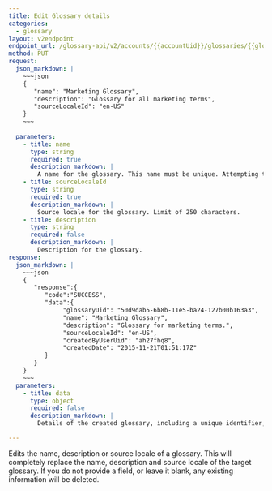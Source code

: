 ```yaml
---
title: Edit Glossary details
categories:
  - glossary
layout: v2endpoint
endpoint_url: /glossary-api/v2/accounts/{{accountUid}}/glossaries/{{glossaryUid}}
method: PUT
request:
  json_markdown: |
    ~~~json
    {
       "name": "Marketing Glossary",
       "description": "Glossary for all marketing terms",
       "sourceLocaleId": "en-US"
    }
    ~~~
    
  parameters:
    - title: name
      type: string
      required: true
      description_markdown: |
        A name for the glossary. This name must be unique. Attempting to use a name already in use in the account will return an error. Limit of 170 characters.
    - title: sourceLocaleId
      type: string
      required: true
      description_markdown: |
        Source locale for the glossary. Limit of 250 characters.
    - title: description
      type: string
      required: false
      description_markdown: |
        Description for the glossary.
response:
  json_markdown: |
    ~~~json
    {
       "response":{
          "code":"SUCCESS",
          "data":{
               "glossaryUid": "50d9dab5-6b8b-11e5-ba24-127b00b163a3",
               "name": "Marketing Glossary",
               "description": "Glossary for marketing terms.",
               "sourceLocaleId": "en-US",
               "createdByUserUid": "ah27fhq8",
               "createdDate": "2015-11-21T01:51:17Z"
          }
       }
    }
    ~~~
  parameters:
    - title: data
      type: object
      required: false
      description_markdown: |
        Details of the created glossary, including a unique identifier, glossary name, description, source locale, created date and an ID for the user who created the glossary.

---
```


Edits the name, description or source locale of a glossary. This will completely replace the name, description and source locale of the target glossary. If you do not provide a field, or leave it blank, any existing information will be deleted.
